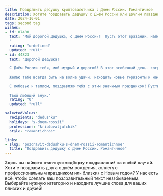 ```yaml
---
title: Поздравить дедушку криптовалютчика с Днем России. Романтичное
description: Хотите поздравить дедушку с Днем России или другим праздником? Наш ИИ создаст незабываемое поздравление, а вы обязательно выделитесь среди других.  
date: 2024-10-01
tags: second tag
wishes:
- id: 87438
  text: "Мой дорогой Дедушка, с Днём России!  Пусть этот праздник, наполненный гордостью за нашу страну, станет для тебя символом прочных, как биткоин, семейных уз и безграничной, как мир криптовалют, любви.  Желаю тебе крепкого здоровья, ясного неба над головой и  спокойствия в душе, согретой теплом нашей большой семьи.  Люблю тебя!
  "
  rating: "undefined"
  updated: "null"
- id: 44823
  text: "Дорогой дедушка!
  
  С Днём России тебя, мой мудрый и дорогой! В этот особенный день, когда цветёт наша страна, мне хочется поделиться с тобой гордостью за её многообразие и красоту. Ты, как истинный криптовалютчик, знаешь, как важно искать редкие моменты счастья и вложения, которые приносят не только прибыль, но и вдохновение.
  
  Желаю тебе всегда быть на волне удачи, находить новые горизонты и наслаждаться каждым мгновением жизни. Пусть твое сердце будет полно любви, а твой ум — светлыми идеями. Ты — пример для меня, и я горжусь, что у меня такой замечательный дедушка.
  
  С любовью и теплом, поздравляю тебя с этим значимым праздником! Пусть Россия будет тебе опорой, а ты — её гордостью!
  
  Твой любящий внук."
  rating: "0"
  updated: "null"

selectedValues:
  recipients: "dedushku"
  holidays: "s-dnem-rossii"
  professions: "kriptovaljutchik"
  style: "romantichnoe"

links:
- slug: "pozdravit-dedushku-s-dnem-rossii-romantichnoe"
  title: "Поздравить дедушку с Днем России. Романтичное"
---
```


Здесь вы найдете отличную подборку поздравлений на любой случай. 
Хотите поздравить друга с днём рождения, коллегу с профессиональным праздником или близких с Новым годом? У нас есть всё, чтобы сделать ваш поздравительный текст незабываемым. Выбирайте нужную категорию и находите лучшие слова для ваших близких и друзей!
